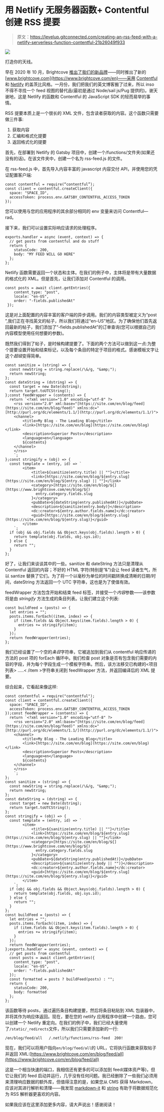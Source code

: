 # 用 Netlify 无服务器函数+ Contentful 创建 RSS 提要

> 原文：<https://levelup.gitconnected.com/creating-an-rss-feed-with-a-netlify-serverless-function-contentful-21b26049f933>

![](img/f0f4493a58cf1a2cdffa0f817719b055.png)

打造你的天线。

早在 2020 年 10 月，Brightcove [推出了我们的新品牌](https://www.brightcove.com/en/blog/brightcove-video-means-business)——同时推出了新的[www.brightcove.com](https://www.brightcove.com/en)——采用 [Contentful](https://contentful.com) 和 [Netlify](https://www.netlify.com) 的盖茨比风格。一月份，我们把我们的英文博客搬了过来，所以 inso 不得不寻找一个 feed 视图的替代品(最初是通过 Node/sail js/Pug 提供的)。谢天谢地，这是 Netlify 的函数和 Contentful 的 JavaScript SDK 的轻而易举的事情。

RSS 提要本质上是一个很长的 XML 文件，包含读者获取的内容。这个函数只需要做三件事:

1.  获取内容
2.  汇编和格式化提要
3.  返回格式化的提要

首先，在部署到 Netlify 的 Gatsby 项目中，创建一个/functions/文件夹(如果还没有的话)。在该文件夹中，创建一个名为 rss-feed.js 的文件。

在 rss-feed.js 中，首先导入内容丰富的 javascript 内容交付 API，并使用您的凭证配置客户端:

```
const contentful = require(“contentful”);
const client = contentful.createClient({
  space: "SPACE_ID",
  accessToken: process.env.GATSBY_CONTENTFUL_ACCESS_TOKEN
});
```

您可以使用与您的应用程序的其余部分相同的 env 变量来访问 Contentful—rad。

接下来，我们可以设置实际响应请求的处理程序。

```
exports.handler = async (event, context) => {
  // get posts from contentful and do stuff
  return {
    statusCode: 200,
    body: "MY FEED WILL GO HERE"
  };
};
```

Netlify 函数需要返回一个状态和主体。在我们的例子中，主体将是带有大量数据的格式化的 XML。但是首先，让我们添加对 Contentful 的调用。

```
const posts = await client.getEntries({
    content_type: "post",
    locale: "en-US",
    order: "-fields.publishedAt"
 });
```

这是对上面配置的内容丰富的客户端的异步调用。我们的内容类型被定义为“post ”,我们正在寻找英文的帖子，所以我们将通过“en-US”地区。为了确保他们首先返回最新的帖子，我们添加了“-fields.publishedAt”的订单查询(您可以根据自己的内容模型使用任何想要的参数)。

既然我们得到了帖子，是时候构建提要了。下面的两个方法可以做到这一点:为整个提要设置开始和结束标记，以及每个条目的特定于项目的格式。感谢模板文字让这个*超级*变得简单。

```
const sanitize = (string) => {
  const newString = string.replace(/\&/g, "&amp;");
  return newString;
};
const dateString = (dstring) => {
  const target = new Date(dstring);
  return target.toUTCString();
};const feedWrapper = (contents) => {
  return `<?xml version="1.0" encoding="utf-8" ?>
    <rss version="2.0" xml:base="[https://site.com/en/blog/feed](https://site.com/en/blog/feed)" xmlns:dc="[http://purl.org/dc/elements/1.1/](http://purl.org/dc/elements/1.1/)">
    <channel>
        <title>My Blog - The Leading Blog</title>
        <link>[https://site.com/en/blog](https://site.com/en/blog)</link>
        <description>Superior Posts</description>
        <language>en</language>
        ${contents}
    </channel>
    </rss>
    `;
};const stringify = (obj) => {
  const template = (entry, id) => `
        <item>
            <title>${sanitize(entry.title) || ""}</title>
            <link>[https://site.com/en/blog/${entry.slug](https://site.com/en/blog/${entry.slug) || ""}</link>
            <category>[https://site.com/en/blog/${](https://www.brightcove.com/en/blog/${)
              entry.category.fields.slug
            }</category>
            <pubDate>${dateString(entry.publishedAt)}</pubDate>
            <description>${sanitize(entry.body)}</description>
            <dc:creator>${entry.author.fields.name}</dc:creator>
            <guid>[https://site.com/en/blog/${entry.slug](https://site.com/en/blog/${entry.slug)}</guid>
        </item>
    `;
  if (obj && obj.fields && Object.keys(obj.fields).length > 0) {
    return template(obj.fields, obj.sys.id);
  } else {
    return "";
  }
};
```

好了，让我们来谈谈其中的一些。sanitize 和 dateString 方法只是清理从 Contentful 返回的内容；不好的 HTML 字符(特别是“&”)会让 feed 读者生气，所以 santize 替换了它们。为了将一个以毫秒为单位的时间戳转换成清晰的日期/时间，dateString 方法返回一个 UTC 字符串，这也是为了使<pubdate>值有效。</pubdate>

feedWrapper 方法包含开始和结束 feed 标签，并接受一个*内容*参数——该参数将是由 *stringify* 方法生成的条目列表。让我们建立这个列表:

```
const buildFeed = (posts) => {
  let entries = "";
  posts.items.forEach((item, index) => {
    if (item.fields && Object.keys(item.fields).length > 0) {
      entries += stringify(item);
    }
  });
  return feedWrapper(entries);
};
```

我们已经设置了一个空的*条目*字符串，它被追加到我们从 contentful 响应传递的方法的 post 项的 forEach 循环中。我们检查 post 对象是否有包含我们需要的内容的字段，并为每个字段生成一个模板字符串。然后，该方法移交已构建的<项目列表> …..< /item >字符串关闭到 feedWrapper 方法，并返回编译后的 XML 提要。

综合起来，它看起来像这样:

```
const contentful = require("contentful");
const client = contentful.createClient({
  space: "SPACE_ID",
  accessToken: process.env.GATSBY_CONTENTFUL_ACCESS_TOKEN
});const feedWrapper = (contents) => {
  return `<?xml version="1.0" encoding="utf-8" ?>
    <rss version="2.0" xml:base="[https://site.com/en/blog/feed](https://site.com/en/blog/feed)" xmlns:dc="[http://purl.org/dc/elements/1.1/](http://purl.org/dc/elements/1.1/)">
    <channel>
        <title>My Blog - The Leading Blog</title>
        <link>[https://site.com/en/blog](https://site.com/en/blog)</link>
        <description>Superior Posts</description>
        <language>en</language>
        ${contents}
    </channel>
    </rss>
    `;
};
const sanitize = (string) => {
  const newString = string.replace(/\&/g, "&amp;");
  return newString;
};
const dateString = (dstring) => {
  const target = new Date(dstring);
  return target.toUTCString();
};
const stringify = (obj) => {
  const template = (entry, id) => `
        <item>
            <title>${sanitize(entry.title) || ""}</title>
            <link>[https://site.com/en/blog/${entry.slug](https://site.com/en/blog/${entry.slug) || ""}</link>
            <category>[https://site.com/en/blog/${](https://www.brightcove.com/en/blog/${)
              entry.category.fields.slug
            }</category>
            <pubDate>${dateString(entry.publishedAt)}</pubDate>
            <description>${sanitize(entry.body || "")}</description>
            <dc:creator>${entry.author.fields.name}</dc:creator>
            <guid>[https://site.com/en/blog/${entry.slug](https://site.com/en/blog/${entry.slug)}</guid>
        </item>
    `;
  if (obj && obj.fields && Object.keys(obj.fields).length > 0) {
    return template(obj.fields, obj.sys.id);
  } else {
    return "";
  }
};
const buildFeed = (posts) => {
  let entries = "";
  posts.items.forEach((item, index) => {
    if (item.fields && Object.keys(item.fields).length > 0) {
      entries += stringify(item);
    }
  });
  return feedWrapper(entries);
};exports.handler = async (event, context) => {
  // get posts from contentful
  const posts = await client.getEntries({
    content_type: "post",
    locale: "en-US",
    order: "-fields.publishedAt"
  });
  const formatted = posts ? buildFeed(posts) : "";
  return {
    statusCode: 200,
    body: formatted
  };
};
```

该函数等待 posts，通过遍历条目构建提要，然后将条目粘贴到 XML 包装器中，并将其作为响应体返回。现在，要在您的 netlify 应用程序中创建一个路由，您可以创建一个 Netlify 重定向。在我们的例子中，我们已经大量使用了`/static/_redirects`文件，所以我们只需要添加新的一行:

```
/en/blog/feed/all   /.netlify/functions/rss-feed  200!
```

现在，我们可以将用户指向`en/blog/feed/all`的 URL，它将执行函数来获取帖子并返回 XML:[https://www.brightcove.com/en/blog/feed/all](https://www.brightcove.com/en/blog/feed/all)

这是一个相当快速的端口，我相信还有更多的可以添加到 feed(媒体资产等)，但它让我们的 feed 启动并运行，几乎没有任何问题。我已经删除了一些我们必须用来清理响应数据的额外库，但值得注意的是，如果您从 CMS 获得 Markdown，应该对其进行解析和清理——我发现 [markdown-it](https://www.npmjs.com/package/markdown-it) 和 [string](https://www.npmjs.com/package/string) 有助于将数据规范化为 RSS 解析器更喜欢的内容。

如果我应该在这里添加更多内容，请大声说出！感谢阅读！